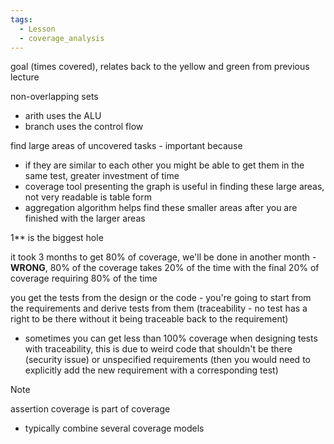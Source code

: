 ```yaml
---
tags:
  - Lesson
  - coverage_analysis
---
```

goal (times covered), relates back to the yellow and green from previous lecture

non-overlapping sets
- arith uses the ALU
- branch uses the control flow

find large areas of uncovered tasks - important because
- if they are similar to each other you might be able to get them in the same test, greater investment of time
- coverage tool presenting the graph is useful in finding these large areas, not very readable is table form
- aggregation algorithm helps find these smaller areas after you are finished with the larger areas

1** is the biggest hole

it took 3 months to get 80% of coverage, we'll be done in another month - **WRONG**, 80% of the coverage takes 20% of the time with the final 20% of coverage requiring 80% of the time

you get the tests from the design or the code - you're going to start from the requirements and derive tests from them (traceability - no test has a right to be there without it being traceable back to the requirement)
- sometimes you can get less than 100% coverage when designing tests with traceability, this is due to weird code that shouldn't be there (security issue) or unspecified requirements (then you would need to explicitly add the new requirement with a corresponding test)

>[!note]
assertion coverage is part of coverage 

- typically combine several coverage models